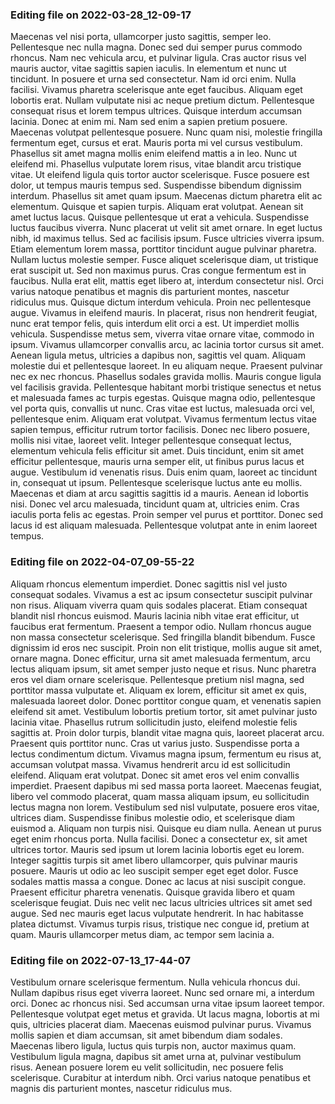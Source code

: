 

### Editing file on 2022-03-28_12-09-17

Maecenas vel nisi porta, ullamcorper justo sagittis, semper leo. Pellentesque nec nulla magna. Donec sed dui semper purus commodo rhoncus. Nam nec vehicula arcu, et pulvinar ligula. Cras auctor risus vel mauris auctor, vitae sagittis sapien iaculis. In elementum et nunc ut tincidunt. In posuere et urna sed consectetur. Nam id orci enim. Nulla facilisi.
Vivamus pharetra scelerisque ante eget faucibus. Aliquam eget lobortis erat. Nullam vulputate nisi ac neque pretium dictum. Pellentesque consequat risus et lorem tempus ultrices. Quisque interdum accumsan lacinia. Donec at enim mi. Nam sed enim a sapien pretium posuere. Maecenas volutpat pellentesque posuere. Nunc quam nisi, molestie fringilla fermentum eget, cursus et erat. Mauris porta mi vel cursus vestibulum. Phasellus sit amet magna mollis enim eleifend mattis a in leo. Nunc ut eleifend mi.
Phasellus vulputate lorem risus, vitae blandit arcu tristique vitae. Ut eleifend ligula quis tortor auctor scelerisque. Fusce posuere est dolor, ut tempus mauris tempus sed. Suspendisse bibendum dignissim interdum. Phasellus sit amet quam ipsum. Maecenas dictum pharetra elit ac elementum. Quisque et sapien turpis. Aliquam erat volutpat. Aenean sit amet luctus lacus. Quisque pellentesque ut erat a vehicula. Suspendisse luctus faucibus viverra.
Nunc placerat ut velit sit amet ornare. In eget luctus nibh, id maximus tellus. Sed ac facilisis ipsum. Fusce ultricies viverra ipsum. Etiam elementum lorem massa, porttitor tincidunt augue pulvinar pharetra. Nullam luctus molestie semper. Fusce aliquet scelerisque diam, ut tristique erat suscipit ut. Sed non maximus purus. Cras congue fermentum est in faucibus. Nulla erat elit, mattis eget libero at, interdum consectetur nisl. Orci varius natoque penatibus et magnis dis parturient montes, nascetur ridiculus mus.
Quisque dictum interdum vehicula. Proin nec pellentesque augue. Vivamus in eleifend mauris. In placerat, risus non hendrerit feugiat, nunc erat tempor felis, quis interdum elit orci a est. Ut imperdiet mollis vehicula. Suspendisse metus sem, viverra vitae ornare vitae, commodo in ipsum. Vivamus ullamcorper convallis arcu, ac lacinia tortor cursus sit amet. Aenean ligula metus, ultricies a dapibus non, sagittis vel quam. Aliquam molestie dui et pellentesque laoreet. In eu aliquam neque. Praesent pulvinar nec ex nec rhoncus. Phasellus sodales gravida mollis.
Mauris congue ligula vel facilisis gravida. Pellentesque habitant morbi tristique senectus et netus et malesuada fames ac turpis egestas. Quisque magna odio, pellentesque vel porta quis, convallis ut nunc. Cras vitae est luctus, malesuada orci vel, pellentesque enim. Aliquam erat volutpat. Vivamus fermentum lectus vitae sapien tempus, efficitur rutrum tortor facilisis. Donec nec libero posuere, mollis nisi vitae, laoreet velit. Integer pellentesque consequat lectus, elementum vehicula felis efficitur sit amet. Duis tincidunt, enim sit amet efficitur pellentesque, mauris urna semper elit, ut finibus purus lacus et augue. Vestibulum id venenatis risus. Duis enim quam, laoreet ac tincidunt in, consequat ut ipsum. Pellentesque scelerisque luctus ante eu mollis.
Maecenas et diam at arcu sagittis sagittis id a mauris. Aenean id lobortis nisi. Donec vel arcu malesuada, tincidunt quam at, ultricies enim. Cras iaculis porta felis ac egestas. Proin semper vel purus et porttitor. Donec sed lacus id est aliquam malesuada. Pellentesque volutpat ante in enim laoreet tempus.




### Editing file on 2022-04-07_09-55-22

Aliquam rhoncus elementum imperdiet. Donec sagittis nisl vel justo consequat sodales. Vivamus a est ac ipsum consectetur suscipit pulvinar non risus. Aliquam viverra quam quis sodales placerat. Etiam consequat blandit nisl rhoncus euismod. Mauris lacinia nibh vitae erat efficitur, ut faucibus erat fermentum. Praesent a tempor odio. Nullam rhoncus augue non massa consectetur scelerisque. Sed fringilla blandit bibendum. Fusce dignissim id eros nec suscipit. Proin non elit tristique, mollis augue sit amet, ornare magna. Donec efficitur, urna sit amet malesuada fermentum, arcu lectus aliquam ipsum, sit amet semper justo neque et risus. Nunc pharetra eros vel diam ornare scelerisque. Pellentesque pretium nisl magna, sed porttitor massa vulputate et.
Aliquam ex lorem, efficitur sit amet ex quis, malesuada laoreet dolor. Donec porttitor congue quam, et venenatis sapien eleifend sit amet. Vestibulum lobortis pretium tortor, sit amet pulvinar justo lacinia vitae. Phasellus rutrum sollicitudin justo, eleifend molestie felis sagittis at. Proin dolor turpis, blandit vitae magna quis, laoreet placerat arcu. Praesent quis porttitor nunc. Cras ut varius justo.
Suspendisse porta a lectus condimentum dictum. Vivamus magna ipsum, fermentum eu risus at, accumsan volutpat massa. Vivamus hendrerit arcu id est sollicitudin eleifend. Aliquam erat volutpat. Donec sit amet eros vel enim convallis imperdiet. Praesent dapibus mi sed massa porta laoreet. Maecenas feugiat, libero vel commodo placerat, quam massa aliquam ipsum, eu sollicitudin lectus magna non lorem. Vestibulum sed nisl vulputate, posuere eros vitae, ultrices diam. Suspendisse finibus molestie odio, et scelerisque diam euismod a. Aliquam non turpis nisi. Quisque eu diam nulla. Aenean ut purus eget enim rhoncus porta. Nulla facilisi.
Donec a consectetur ex, sit amet ultrices tortor. Mauris sed ipsum ut lorem lacinia lobortis eget eu lorem. Integer sagittis turpis sit amet libero ullamcorper, quis pulvinar mauris posuere. Mauris ut odio ac leo suscipit semper eget eget dolor. Fusce sodales mattis massa a congue. Donec ac lacus at nisi suscipit congue. Praesent efficitur pharetra venenatis. Quisque gravida libero et quam scelerisque feugiat. Duis nec velit nec lacus ultricies ultrices sit amet sed augue. Sed nec mauris eget lacus vulputate hendrerit. In hac habitasse platea dictumst. Vivamus turpis risus, tristique nec congue id, pretium at quam. Mauris ullamcorper metus diam, ac tempor sem lacinia a.




### Editing file on 2022-07-13_17-44-07

Vestibulum ornare scelerisque fermentum. Nulla vehicula rhoncus dui. Nullam dapibus risus eget viverra laoreet. Nunc sed ornare mi, a interdum orci. Donec ac rhoncus nisi. Sed accumsan urna vitae ipsum laoreet tempor. Pellentesque volutpat eget metus et gravida. Ut lacus magna, lobortis at mi quis, ultricies placerat diam. Maecenas euismod pulvinar purus. Vivamus mollis sapien et diam accumsan, sit amet bibendum diam sodales. Maecenas libero ligula, luctus quis turpis non, auctor maximus quam. Vestibulum ligula magna, dapibus sit amet urna at, pulvinar vestibulum risus. Aenean posuere lorem eu velit sollicitudin, nec posuere felis scelerisque. Curabitur at interdum nibh. Orci varius natoque penatibus et magnis dis parturient montes, nascetur ridiculus mus.


